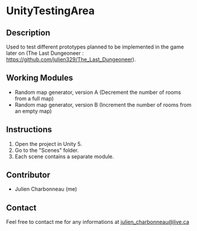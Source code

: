 # UnityTestingArea

## Description
Used to test different prototypes planned to be implemented in the game later on (The Last Dungeoneer : https://github.com/julien329/The_Last_Dungeoneer).

## Working Modules
* Random map generator, version A (Decrement the number of rooms from a full map)
* Random map generator, version B (Increment the number of rooms from an empty map)

## Instructions
1. Open the project in Unity 5.
2. Go to the "Scenes" folder.
3. Each scene contains a separate module.

## Contributor
* Julien Charbonneau (me)

## Contact
Feel free to contact me for any informations at julien_charbonneau@live.ca
